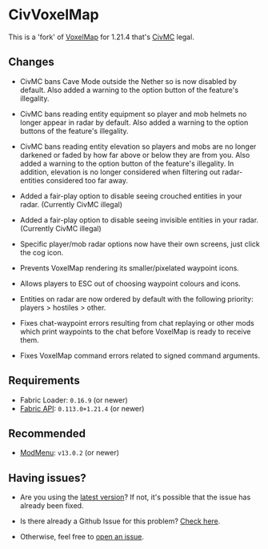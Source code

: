 # CivVoxelMap

This is a 'fork' of [VoxelMap](https://modrinth.com/mod/voxelmap-updated) for 1.21.4 that's [CivMC](https://civmc.net)
legal.

## Changes

- CivMC bans Cave Mode outside the Nether so is now disabled by default. Also added a warning to the option button
  of the feature's illegality.

- CivMC bans reading entity equipment so player and mob helmets no longer appear in radar by default. Also added a
  warning to the option buttons of the feature's illegality.

- CivMC bans reading entity elevation so players and mobs are no longer darkened or faded by how far above or below they
  are from you. Also added a warning to the option button of the feature's illegality. In addition, elevation is no
  longer considered when filtering out radar-entities considered too far away.

- Added a fair-play option to disable seeing crouched entities in your radar. (Currently CivMC illegal)

- Added a fair-play option to disable seeing invisible entities in your radar. (Currently CivMC illegal)

- Specific player/mob radar options now have their own screens, just click the cog icon.

- Prevents VoxelMap rendering its smaller/pixelated waypoint icons.

- Allows players to ESC out of choosing waypoint colours and icons.

- Entities on radar are now ordered by default with the following priority: players > hostiles > other.

- Fixes chat-waypoint errors resulting from chat replaying or other mods which print waypoints to the chat before
  VoxelMap is ready to receive them.

- Fixes VoxelMap command errors related to signed command arguments.

## Requirements

- Fabric Loader: `0.16.9` (or newer)
- [Fabric API](https://modrinth.com/mod/fabric-api): `0.113.0+1.21.4` (or newer)

## Recommended

- [ModMenu](https://modrinth.com/mod/modmenu): `v13.0.2` (or newer)

## Having issues?

- Are you using the [latest version](https://github.com/Protonull/CivVoxelMap/releases/latest)? If not, it's possible
  that the issue has already been fixed.

- Is there already a Github Issue for this problem? [Check here](https://github.com/Protonull/CivVoxelMap/issues?q=sort:updated-desc).

- Otherwise, feel free to [open an issue](https://github.com/Protonull/CivVoxelMap/issues/new?assignees=Protonull&labels=bug&template=bug_report.md&title=%5BBUG%5D+Something+went+wrong%21+Halp%21).

